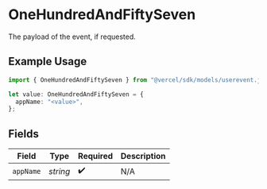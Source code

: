# OneHundredAndFiftySeven

The payload of the event, if requested.

## Example Usage

```typescript
import { OneHundredAndFiftySeven } from "@vercel/sdk/models/userevent.js";

let value: OneHundredAndFiftySeven = {
  appName: "<value>",
};
```

## Fields

| Field              | Type               | Required           | Description        |
| ------------------ | ------------------ | ------------------ | ------------------ |
| `appName`          | *string*           | :heavy_check_mark: | N/A                |